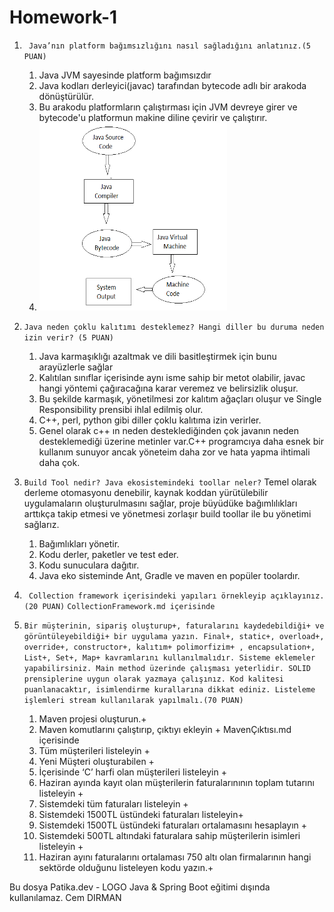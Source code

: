 # Homework-1

1. ` Java’nın platform bağımsızlığını nasıl sağladığını anlatınız.(5 PUAN)`
   1. Java JVM sayesinde platform bağımsızdır
   2. Java kodları derleyici(javac) tarafından bytecode adlı bir arakoda dönüştürülür.
   3. Bu arakodu platformların çalıştırması için JVM devreye girer ve bytecode'u platformun makine diline çevirir ve
      çalıştırır.
   4. <img height="300" src="image/jvm.png" width="300" />

2. `Java neden çoklu kalıtımı desteklemez? Hangi diller bu duruma neden izin verir? (5 PUAN)`
   1. Java karmaşıklığı azaltmak ve dili basitleştirmek için bunu arayüzlerle sağlar
   2. Kalıtılan sınıflar içerisinde aynı isme sahip bir metot olabilir, javac hangi yöntemi çağıracağına karar veremez
      ve belirsizlik oluşur.
   3. Bu şekilde karmaşık, yönetilmesi zor kalıtım ağaçları oluşur ve Single Responsibility prensibi ihlal edilmiş olur.
   4. C++, perl, python gibi diller çoklu kalıtıma izin verirler.
   5. Genel olarak c++ ın neden desteklediğinden çok javanın neden desteklemediği üzerine metinler var.C++ programcıya
      daha esnek bir kullanım sunuyor ancak yöneteim daha zor ve hata yapma ihtimali daha çok.
3. `Build Tool nedir? Java ekosistemindeki toollar neler?`
    Temel olarak derleme otomasyonu denebilir, kaynak koddan yürütülebilir uygulamaların oluşturulmasını sağlar, proje
      büyüdüke bağımlılıkları arttıkça takip etmesi ve yönetmesi zorlaşır build toollar ile bu yönetimi sağlarız.
      1. Bağımlıkları yönetir.
      2. Kodu derler, paketler ve test eder.
      3. Kodu sunuculara dağıtır.
      4. Java eko sisteminde Ant, Gradle ve maven en popüler toolardır.
4. ` Collection framework içerisindeki
   yapıları örnekleyip açıklayınız. (20 PUAN)`
   `CollectionFramework.md içerisinde`
5. `Bir müşterinin, sipariş oluşturup+, faturalarını kaydedebildiği+ ve görüntüleyebildiği+ bir uygulama
   yazın.
   Final+, static+, overload+, override+, constructor+, kalıtım+
   polimorfizim+ , encapsulation+, List+, Set+, Map+ kavramlarını kullanılmalıdır.
   Sisteme eklemeler yapabilirsiniz.
   Main method üzerinde çalışması yeterlidir.
   SOLID prensiplerine uygun olarak yazmaya çalışınız.
   Kod kalitesi puanlanacaktır, isimlendirme kurallarına dikkat ediniz.
   Listeleme işlemleri stream kullanılarak yapılmalı.(70 PUAN)`

   1. Maven projesi oluşturun.+
   2. Maven komutlarını çalıştırıp, çıktıyı ekleyin + MavenÇıktısı.md içerisinde
   3. Tüm müşterileri listeleyin +
   4. Yeni Müşteri oluşturabilen +
   5. İçerisinde ‘C’ harfi olan müşterileri listeleyin +
   6. Haziran ayında kayıt olan müşterilerin faturalarınının toplam tutarını listeleyin +
   7. Sistemdeki tüm faturaları listeleyin +
   8. Sistemdeki 1500TL üstündeki faturaları listeleyin+
   9. Sistemdeki 1500TL üstündeki faturaları ortalamasını hesaplayın +
   10. Sistemdeki 500TL altındaki faturalara sahip müşterilerin isimleri listeleyin +
   11. Haziran ayını faturalarını ortalaması 750 altı olan firmalarının hangi sektörde olduğunu listeleyen kodu yazın.+

Bu dosya Patika.dev - LOGO Java & Spring Boot eğitimi dışında kullanılamaz.
Cem DIRMAN
